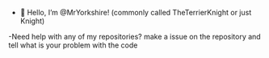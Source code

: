 - 👋 Hello, I’m @MrYorkshire! (commonly called TheTerrierKnight or just Knight)

-Need help with any of my repositories? make a issue on the repository and tell what is your problem with the code

<!---
MrYorkshire/MrYorkshire is a ✨ special ✨ repository because its `README.md` (this file) appears on your GitHub profile.
You can click the Preview link to take a look at your changes.
--->
